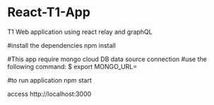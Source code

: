 # React-T1-App
T1 Web application using react relay and graphQL

#install the dependencies
npm install

#This app require mongo cloud DB data source connection
#use the following command:
$ export MONGO_URL= <your mongo db data source url with username and password>

#to run application
npm start

access
http://localhost:3000
